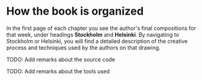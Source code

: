 # How the book is organized

In the first page of each chapter you see the author's final compositions for that week, under headings **Stockholm** and **Helsinki**. By navigating to Stockholm or Helsinki, you will find a detailed description of the creative process and techniques used by the authors on that drawing.

TODO: Add remarks about the source code

TODO: Add remarks about the tools used


